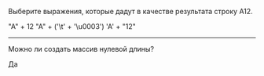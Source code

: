 Выберите выражения, которые дадут в качестве результата строку A12.

"A" + 12
"A" + ('\t' + '\u0003')
'A' + "12"

***

Можно ли создать массив нулевой длины?

Да
